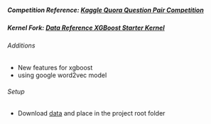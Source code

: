 ##### Competition Reference: [Kaggle Quora Question Pair Competition](https://www.kaggle.com/c/quora-question-pairs)
##### Kernel Fork: [Data Reference XGBoost Starter Kernel](https://www.kaggle.com/anokas/data-analysis-xgboost-starter-0-35460-lb)

###### Additions
- New features for xgboost
- using google word2vec model

###### Setup
- Download [data](https://drive.google.com/open?id=0BxedRvE84NXkZXVHY3MtcHBQRFk) and place in the project root folder
